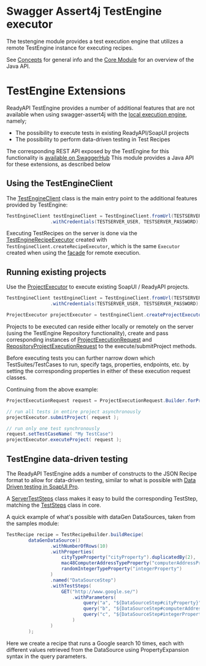 # Swagger Assert4j TestEngine executor

The testengine module provides a test execution engine that utilizes a remote TestEngine instance for executing
recipes.

See [Concepts](../../CONCEPTS.md#remote_execution) for general info and the [Core Module](../core) for an overview of
the Java API.

# TestEngine Extensions

ReadyAPI TestEngine provides a number of additional features that are not available when using swagger-assert4j with the
[local execution engine](../local), namely;

* The possibility to execute tests in existing ReadyAPI/SoapUI projects
* The possibility to perform data-driven testing in Test Recipes 

The corresponding REST API exposed by the TestEngine for this functionality is 
[available on SwaggerHub](https://app.swaggerhub.com/apis/smartbear/ready-api-testengine)
This module provides a Java API for these extensions, as described below 

## Using the TestEngineClient

The [TestEngineClient](https://smartbear.github.io/swagger-assert4j/apidocs/index.html?io/swagger/assert4j/testengine/execution/TestEngineClient.html)
class is the main entry point to the additional features provided by TestEngine:

```java
TestEngineClient testEngineClient = TestEngineClient.fromUrl(TESTSERVER_URL)
                .withCredentials(TESTSERVER_USER, TESTSERVER_PASSWORD);
```

Executing TestRecipes on the server is done via the 
[TestEngineRecipeExecutor](https://smartbear.github.io/swagger-assert4j/apidocs/index.html?io/swagger/assert4j/testengine/execution/TestEngineRecipeExecutor.html) 
created with `TestEngineClient.createRecipeExecutor`, which is the same `Executor` created when using the [facade](../facade) for remote execution.

## Running existing projects

Use the [ProjectExecutor](https://smartbear.github.io/swagger-assert4j/apidocs/index.html?io/swagger/assert4j/testengine/execution/ProjectExecutor.html)
to execute existing SoapUI / ReadyAPI projects. 

```java
TestEngineClient testEngineClient = TestEngineClient.fromUrl(TESTSERVER_URL)
                .withCredentials(TESTSERVER_USER, TESTSERVER_PASSWORD);

ProjectExecutor projectExecutor = testEngineClient.createProjectExecutor();
```

Projects to be executed can reside either locally or remotely on the server (using the TestEngine Repository functionality), create and 
pass corresponding instances of [ProjectExecutionRequest](https://smartbear.github.io/swagger-assert4j/apidocs/index.html?io/swagger/assert4j/testengine/execution/ProjectExecutionRequest.html) 
and [RepositoryProjectExecutionRequest](https://smartbear.github.io/swagger-assert4j/apidocs/index.html?io/swagger/assert4j/testengine/execution/RepositoryProjectExecutionRequest.html) to the execute/submitProject methods.

Before executing tests you can further narrow down which TestSuites/TestCases to run, specify tags, properties, endpoints, etc. by 
setting the corresponding properties in either of these execution request classes.

Continuing from the above example:

```java
ProjectExecutionRequest request = ProjectExecutionRequest.Builder.forProjectFile(file).build();

// run all tests in entire project asynchronously
projectExecutor.submitProject( request );

// run only one test synchronously
request.setTestCaseName( "My TestCase")
projectExecutor.executeProject( request );

``` 

## TestEngine data-driven testing

The ReadyAPI TestEngine adds a number of constructs to the JSON Recipe format to allow for data-driven testing, similar to 
what is possible with [Data Driven testing in SoapUI Pro](https://smartbear.com/product/ready-api/soapui/features/data-driven-tests/).

A [ServerTestSteps](https://smartbear.github.io/swagger-assert4j/apidocs/index.html?io/swagger/assert4j/testengine/teststeps/ServerTestSteps.html) 
class makes it easy to build the corresponding TestStep, matching the 
[TestSteps](https://smartbear.github.io/swagger-assert4j/apidocs/index.html?io/swagger/assert4j/teststeps/TestSteps.html) class in core.

A quick example of what's possible with dataGen DataSources, taken from the samples module:

```java
TestRecipe recipe = TestRecipeBuilder.buildRecipe(
        dataGenDataSource()
                .withNumberOfRows(10)
                .withProperties(
                    cityTypeProperty("cityProperty").duplicatedBy(2),
                    mac48ComputerAddressTypeProperty("computerAddressProperty"),
                    randomIntegerTypeProperty("integerProperty")
                )
                .named("DataSourceStep")
                .withTestSteps(
                    GET("http://www.google.se/")
                        .withParameters(
                            query("a", "${DataSourceStep#cityProperty}"),
                            query("b", "${DataSourceStep#computerAddressProperty}"),
                            query("c", "${DataSourceStep#integerProperty}")
                        )
                )
        );
```

Here we create a recipe that runs a Google search 10 times, each with different values retrieved
from the DataSource using PropertyExpansion syntax in the query parameters. 